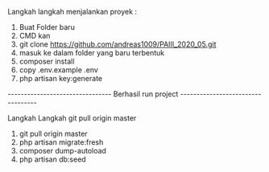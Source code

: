 Langkah langkah menjalankan proyek :

1. Buat Folder baru
2. CMD kan
3. git clone https://github.com/andreas1009/PAIII_2020_05.git
4. masuk ke dalam folder yang baru terbentuk
5. composer install
6. copy .env.example .env
7. php artisan key:generate



--------------------------------   Berhasil run project   ----------------------------------



Langkah Langkah git pull origin master

1. git pull origin master
2. php artisan migrate:fresh
3. composer dump-autoload
4. php artisan db:seed


